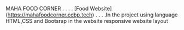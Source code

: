 MAHA FOOD CORNER
.
.
.
.
[Food Website] (https://mahafoodcorner.ccbp.tech)
.
.
.
.In the project using language HTML,CSS and Bootsrap in the website responsive website layout 

